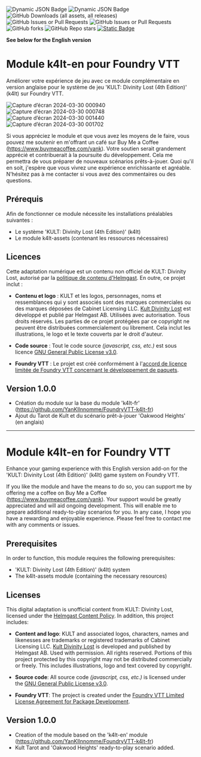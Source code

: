 ![Dynamic JSON Badge](https://img.shields.io/badge/dynamic/json?url=https%3A%2F%2Fraw.githubusercontent.com%2FYanKlInnomme%2FFoundryVTT-k4lt-en%2Fmaster%2Fmodule.json&query=%24.compatibility.verified&label=foundry%20vtt&color=%23ee9b3a) ![Dynamic JSON Badge](https://img.shields.io/badge/dynamic/json?url=https%3A%2F%2Fraw.githubusercontent.com%2FYanKlInnomme%2FFoundryVTT-k4lt-en%2Fmaster%2Fmodule.json&query=%24.version&label=version&color=%230f2f2b) ![GitHub Downloads (all assets, all releases)](https://img.shields.io/github/downloads/YanKlInnomme/FoundryVTT-k4lt-en/total) ![GitHub Issues or Pull Requests](https://img.shields.io/github/issues-raw/YanKlInnomme/FoundryVTT-k4lt-en) ![GitHub Issues or Pull Requests](https://img.shields.io/github/issues-closed-raw/YanKlInnomme/FoundryVTT-k4lt-en) ![GitHub forks](https://img.shields.io/github/forks/YanKlInnomme/FoundryVTT-k4lt-en) ![GitHub Repo stars](https://img.shields.io/github/stars/YanKlInnomme/FoundryVTT-k4lt-en) [![Static Badge](https://img.shields.io/badge/buy_me_a_coffee-FFDD00?logo=Buy%20Me%20A%20Coffee&logoColor=black)](https://www.buymeacoffee.com/yank)

**See below for the English version**

# Module k4lt-en pour Foundry VTT
Améliorer votre expérience de jeu avec ce module complémentaire en version anglaise pour le système de jeu 'KULT: Divinity Lost (4th Edition)' (k4lt) sur Foundry VTT.

![Capture d’écran 2024-03-30 000940](https://github.com/YanKlInnomme/FoundryVTT-k4lt-en/assets/100078854/4e8f8535-d277-40f6-a2d4-00ae655df786)
![Capture d’écran 2024-03-30 000748](https://github.com/YanKlInnomme/FoundryVTT-k4lt-en/assets/100078854/2fabcae3-4ad2-4483-bb9c-0ffccfe293ac)
![Capture d’écran 2024-03-30 001440](https://github.com/YanKlInnomme/FoundryVTT-k4lt-en/assets/100078854/19c5ebad-cd4c-4a77-89a6-6ae4f70716cc)
![Capture d’écran 2024-03-30 001702](https://github.com/YanKlInnomme/FoundryVTT-k4lt-en/assets/100078854/9a450670-0664-4905-9cb8-f17a18ab645a)

Si vous appréciez le module et que vous avez les moyens de le faire, vous pouvez me soutenir en m'offrant un café sur Buy Me a Coffee (https://www.buymeacoffee.com/yank). Votre soutien serait grandement apprécié et contribuerait à la poursuite du développement. Cela me permettra de vous préparer de nouveaux scénarios prêts-à-jouer. Quoi qu'il en soit, j'espère que vous vivrez une expérience enrichissante et agréable. N'hésitez pas à me contacter si vous avez des commentaires ou des questions.

## Prérequis

Afin de fonctionner ce module nécessite les installations préalables suivantes :
 * Le système 'KULT: Divinity Lost (4th Edition)' (k4lt)
 * Le module k4lt-assets (contenant les ressources nécessaires)

## Licences

Cette adaptation numérique est un contenu non officiel de KULT: Divinity Lost, autorisé par la [politique de contenu d'Helmgast](https://helmgast.se/en/meta/fan-content-policy). En outre, ce projet inclut :

- **Contenu et logo** : KULT et les logos, personnages, noms et ressemblances qui y sont associés sont des marques commerciales ou des marques déposées de Cabinet Licensing LLC. [Kult Divinity Lost](https://kultdivinitylost.com/) est développé et publié par Helmgast AB. Utilisées avec autorisation. Tous droits réservés. Les parties de ce projet protégées par ce copyright ne peuvent être distribuées commercialement ou librement. Cela inclut les illustrations, le logo et le texte couverts par le droit d'auteur.

- **Code source** : Tout le code source _(javascript, css, etc.)_ est sous licence [GNU General Public License v3.0](https://www.gnu.org/licenses/gpl-3.0.en.html).

- **Foundry VTT** : Le projet est créé conformément à l'[accord de licence limitée de Foundry VTT concernant le développement de paquets](https://foundryvtt.com/article/license/).

## Version 1.0.0
 * Création du module sur la base du module 'k4lt-fr' (https://github.com/YanKlInnomme/FoundryVTT-k4lt-fr)
 * Ajout du Tarot de Kult et du scénario prêt-à-jouer 'Oakwood Heights' (en anglais)

---------------------------------------------------------------------

# Module k4lt-en for Foundry VTT
Enhance your gaming experience with this English version add-on for the 'KULT: Divinity Lost (4th Edition)' (k4lt) game system on Foundry VTT.

If you like the module and have the means to do so, you can support me by offering me a coffee on Buy Me a Coffee (https://www.buymeacoffee.com/yank). Your support would be greatly appreciated and will aid ongoing development. This will enable me to prepare additional ready-to-play scenarios for you. In any case, I hope you have a rewarding and enjoyable experience. Please feel free to contact me with any comments or issues.

## Prerequisites

In order to function, this module requires the following prerequisites:
 * 'KULT: Divinity Lost (4th Edition)' (k4lt) system
 * The k4lt-assets module (containing the necessary resources)

## Licenses

This digital adaptation is unofficial content from KULT: Divinity Lost, licensed under the [Helmgast Content Policy](https://helmgast.se/en/meta/fan-content-policy). In addition, this project includes:

- **Content and logo**: KULT and associated logos, characters, names and likenesses are trademarks or registered trademarks of Cabinet Licensing LLC. [Kult Divinity Lost](https://kultdivinitylost.com/) is developed and published by Helmgast AB. Used with permission. All rights reserved. Portions of this project protected by this copyright may not be distributed commercially or freely. This includes illustrations, logo and text covered by copyright.

- **Source code**: All source code _(javascript, css, etc.)_ is licensed under the [GNU General Public License v3.0](https://www.gnu.org/licenses/gpl-3.0.en.html).

- **Foundry VTT**: The project is created under the [Foundry VTT Limited License Agreement for Package Development](https://foundryvtt.com/article/license/).

## Version 1.0.0
 * Creation of the module based on the 'k4lt-en' module (https://github.com/YanKlInnomme/FoundryVTT-k4lt-fr)
 * Kult Tarot and 'Oakwood Heights' ready-to-play scenario added.
